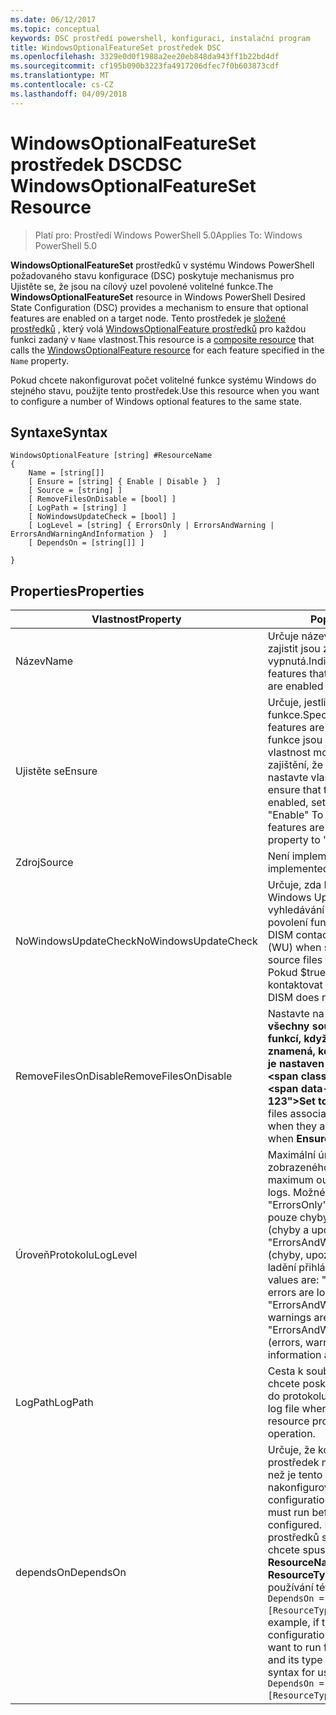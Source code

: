 ```yaml
---
ms.date: 06/12/2017
ms.topic: conceptual
keywords: DSC prostředí powershell, konfiguraci, instalační program
title: WindowsOptionalFeatureSet prostředek DSC
ms.openlocfilehash: 3329e0d0f1988a2ee20eb848da943ff1b22bd4df
ms.sourcegitcommit: cf195b090b3223fa4917206dfec7f0b603873cdf
ms.translationtype: MT
ms.contentlocale: cs-CZ
ms.lasthandoff: 04/09/2018
---
```

# <a name="dsc-windowsoptionalfeatureset-resource"></a><span data-ttu-id="6f197-103">WindowsOptionalFeatureSet prostředek DSC</span><span class="sxs-lookup"><span data-stu-id="6f197-103">DSC WindowsOptionalFeatureSet Resource</span></span>

> <span data-ttu-id="6f197-104">Platí pro: Prostředí Windows PowerShell 5.0</span><span class="sxs-lookup"><span data-stu-id="6f197-104">Applies To: Windows PowerShell 5.0</span></span>

<span data-ttu-id="6f197-105">**WindowsOptionalFeatureSet** prostředků v systému Windows PowerShell požadovaného stavu konfigurace (DSC) poskytuje mechanismus pro Ujistěte se, že jsou na cílový uzel povolené volitelné funkce.</span><span class="sxs-lookup"><span data-stu-id="6f197-105">The **WindowsOptionalFeatureSet** resource in Windows PowerShell Desired State Configuration (DSC) provides a mechanism to ensure that optional features are enabled on a target node.</span></span>
<span data-ttu-id="6f197-106">Tento prostředek je [složené prostředků](authoringResourceComposite.md) , který volá [WindowsOptionalFeature prostředků](windowsOptionalFeatureResource.md) pro každou funkci zadaný v `Name` vlastnost.</span><span class="sxs-lookup"><span data-stu-id="6f197-106">This resource is a [composite resource](authoringResourceComposite.md) that calls the [WindowsOptionalFeature resource](windowsOptionalFeatureResource.md) for each feature specified in the `Name` property.</span></span>

<span data-ttu-id="6f197-107">Pokud chcete nakonfigurovat počet volitelné funkce systému Windows do stejného stavu, použijte tento prostředek.</span><span class="sxs-lookup"><span data-stu-id="6f197-107">Use this resource when you want to configure a number of Windows optional features to the same state.</span></span>

## <a name="syntax"></a><span data-ttu-id="6f197-108">Syntaxe</span><span class="sxs-lookup"><span data-stu-id="6f197-108">Syntax</span></span>

```
WindowsOptionalFeature [string] #ResourceName
{
    Name = [string[]]
    [ Ensure = [string] { Enable | Disable }  ]
    [ Source = [string] ]
    [ RemoveFilesOnDisable = [bool] ]
    [ LogPath = [string] ]
    [ NoWindowsUpdateCheck = [bool] ]
    [ LogLevel = [string] { ErrorsOnly | ErrorsAndWarning | ErrorsAndWarningAndInformation }  ]
    [ DependsOn = [string[]] ]

}
```

## <a name="properties"></a><span data-ttu-id="6f197-109">Properties</span><span class="sxs-lookup"><span data-stu-id="6f197-109">Properties</span></span>

|  <span data-ttu-id="6f197-110">Vlastnost</span><span class="sxs-lookup"><span data-stu-id="6f197-110">Property</span></span>  |  <span data-ttu-id="6f197-111">Popis</span><span class="sxs-lookup"><span data-stu-id="6f197-111">Description</span></span>   |
|---|---|
| <span data-ttu-id="6f197-112">Název</span><span class="sxs-lookup"><span data-stu-id="6f197-112">Name</span></span>| <span data-ttu-id="6f197-113">Určuje název funkce, které chcete zajistit jsou zapnutá nebo vypnutá.</span><span class="sxs-lookup"><span data-stu-id="6f197-113">Indicates the name of the features that you want to ensure are enabled or disabled.</span></span>|
| <span data-ttu-id="6f197-114">Ujistěte se</span><span class="sxs-lookup"><span data-stu-id="6f197-114">Ensure</span></span>| <span data-ttu-id="6f197-115">Určuje, jestli jsou povolené funkce.</span><span class="sxs-lookup"><span data-stu-id="6f197-115">Specifies whether the features are enabled.</span></span> <span data-ttu-id="6f197-116">K zajištění, že funkce jsou povolené, nastavte tuto vlastnost možnost povolit"k zajištění, že jsou zakázány funkce, nastavte vlastnost na"Zakázat".</span><span class="sxs-lookup"><span data-stu-id="6f197-116">To ensure that the features are enabled, set this property to "Enable" To ensure that the features are disabled, set the property to "Disable".</span></span>|
| <span data-ttu-id="6f197-117">Zdroj</span><span class="sxs-lookup"><span data-stu-id="6f197-117">Source</span></span>| <span data-ttu-id="6f197-118">Není implementováno.</span><span class="sxs-lookup"><span data-stu-id="6f197-118">Not implemented.</span></span>|
| <span data-ttu-id="6f197-119">NoWindowsUpdateCheck</span><span class="sxs-lookup"><span data-stu-id="6f197-119">NoWindowsUpdateCheck</span></span>| <span data-ttu-id="6f197-120">Určuje, zda DISM kontaktuje Windows Update (WU) při vyhledávání pro zdrojové soubory k povolení funkce.</span><span class="sxs-lookup"><span data-stu-id="6f197-120">Specifies whether DISM contacts Windows Update (WU) when searching for the source files to enable features.</span></span> <span data-ttu-id="6f197-121">Pokud $true, DISM nebude kontaktovat služby WU.</span><span class="sxs-lookup"><span data-stu-id="6f197-121">If $true, DISM does not contact WU.</span></span>|
| <span data-ttu-id="6f197-122">RemoveFilesOnDisable</span><span class="sxs-lookup"><span data-stu-id="6f197-122">RemoveFilesOnDisable</span></span>| <span data-ttu-id="6f197-123">Nastavte na **$true** odebrat všechny soubory spojené s funkcí, když jsou zakázány (to znamená, když **zajistěte, aby** je nastaven na "Chybí").</span><span class="sxs-lookup"><span data-stu-id="6f197-123">Set to **$true** to remove all files associated with the features when they are disabled (that is, when **Ensure** is set to "Absent").</span></span>|
| <span data-ttu-id="6f197-124">ÚroveňProtokolu</span><span class="sxs-lookup"><span data-stu-id="6f197-124">LogLevel</span></span>| <span data-ttu-id="6f197-125">Maximální úroveň výstupu zobrazeného v protokolech.</span><span class="sxs-lookup"><span data-stu-id="6f197-125">The maximum output level shown in the logs.</span></span> <span data-ttu-id="6f197-126">Možné hodnoty jsou: "ErrorsOnly" (jsou protokolovány pouze chyby), "ErrorsAndWarning" (chyby a upozornění přihlášení) a "ErrorsAndWarningAndInformation" (chyby, upozornění a informace o ladění přihlášeni).</span><span class="sxs-lookup"><span data-stu-id="6f197-126">The accepted values are: "ErrorsOnly" (only errors are logged), "ErrorsAndWarning" (errors and warnings are logged), and "ErrorsAndWarningAndInformation" (errors, warnings, and debug information are logged).</span></span>|
| <span data-ttu-id="6f197-127">LogPath</span><span class="sxs-lookup"><span data-stu-id="6f197-127">LogPath</span></span>| <span data-ttu-id="6f197-128">Cesta k souboru protokolu, kam chcete poskytovatele prostředků do protokolu operaci.</span><span class="sxs-lookup"><span data-stu-id="6f197-128">The path to a log file where you want the resource provider to log the operation.</span></span>|
| <span data-ttu-id="6f197-129">dependsOn</span><span class="sxs-lookup"><span data-stu-id="6f197-129">DependsOn</span></span>| <span data-ttu-id="6f197-130">Určuje, že konfigurace jiný prostředek musí spustit předtím, než je tento prostředek nakonfigurován.</span><span class="sxs-lookup"><span data-stu-id="6f197-130">Specifies that the configuration of another resource must run before this resource is configured.</span></span> <span data-ttu-id="6f197-131">Pokud ID konfigurace prostředků skriptu blok, který chcete spustit nejprve je třeba __ResourceName__ a její typ je __ResourceType__, syntaxe pro používání této vlastnosti je `DependsOn = "[ResourceType]ResourceName"`.</span><span class="sxs-lookup"><span data-stu-id="6f197-131">For example, if the ID of the resource configuration script block that you want to run first is __ResourceName__ and its type is __ResourceType__, the syntax for using this property is `DependsOn = "[ResourceType]ResourceName"`.</span></span>|